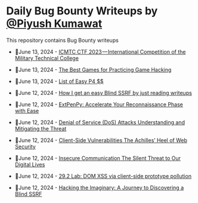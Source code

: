 # Daily Bug Bounty Writeups by [@Piyush Kumawat](https://twitter.com/piyush_supiy) 
This repository contains Bug Bounty writeups

<!-- BLOG-POST-LIST:START -->
 - 💯June 13, 2024 - [ICMTC CTF 2023 — International Competition of the Military Technical College](https://0xm4r5h4l.medium.com/icmtc-ctf-2023-international-competition-of-the-military-technical-college-65788f3c01a0?source=rss------bug_bounty-5) 

 - 💯June 13, 2024 - [The Best Games for Practicing Game Hacking](https://medium.com/@MrRipperoni/the-best-games-for-practicing-game-hacking-baba13493db8?source=rss------bug_bounty-5) 

 - 💯June 13, 2024 - [List of Easy P4 $$](https://medium.com/@anonymoustriager/list-of-easy-p4-85ffb9d493ed?source=rss------bug_bounty-5) 

 - 💯June 12, 2024 - [How I get an easy Blind SSRF by just reading writeups](https://medium.com/@mohamed0xmuslim/how-i-get-an-easy-blind-ssrf-by-just-reading-writeups-a5459bbdf96d?source=rss------bug_bounty-5) 

 - 💯June 12, 2024 - [ExtPenPy: Accelerate Your Reconnaissance Phase with Ease](https://medium.com/@maliktawfiq12/extpenpy-accelerate-your-reconnaissance-phase-with-ease-e79a164d4f68?source=rss------bug_bounty-5) 

 - 💯June 12, 2024 - [Denial of Service &lpar;DoS&rpar; Attacks Understanding and Mitigating the Threat](https://medium.com/@Land2Cyber/denial-of-service-dos-attacks-understanding-and-mitigating-the-threat-4f956f1196fc?source=rss------bug_bounty-5) 

 - 💯June 12, 2024 - [Client-Side Vulnerabilities The Achilles’ Heel of Web Security](https://medium.com/@Land2Cyber/client-side-vulnerabilities-the-achilles-heel-of-web-security-c7b82b2477a5?source=rss------bug_bounty-5) 

 - 💯June 12, 2024 - [Insecure Communication The Silent Threat to Our Digital Lives](https://medium.com/@Land2Cyber/insecure-communication-the-silent-threat-to-our-digital-lives-dd42c9503b69?source=rss------bug_bounty-5) 

 - 💯June 12, 2024 - [29.2 Lab: DOM XSS via client-side prototype pollution](https://cyberw1ng.medium.com/29-2-lab-dom-xss-via-client-side-prototype-pollution-ebee89f58933?source=rss------bug_bounty-5) 

 - 💯June 12, 2024 - [Hacking the Imaginary: A Journey to Discovering a Blind SSRF](https://medium.com/@kandar.souvik6/hacking-the-imaginary-a-journey-to-discovering-a-blind-ssrf-657aac60d8d0?source=rss------bug_bounty-5) 
<!-- BLOG-POST-LIST:END -->
